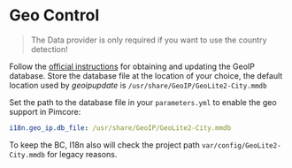 # Geo Control

> The Data provider is only required if you want to use the country detection!
>
Follow the [official instructions](https://dev.maxmind.com/geoip/geoipupdate/) for obtaining and updating the GeoIP database.
Store the database file at the location of your choice, the default location used by _geoipupdate_ is `/usr/share/GeoIP/GeoLite2-City.mmdb`

Set the path to the database file in your `parameters.yml` to enable the geo support in Pimcore: 

```yaml
i18n.geo_ip.db_file: /usr/share/GeoIP/GeoLite2-City.mmdb
``` 

To keep the BC, I18n also will check the project path `var/config/GeoLite2-City.mmdb` for legacy reasons.
